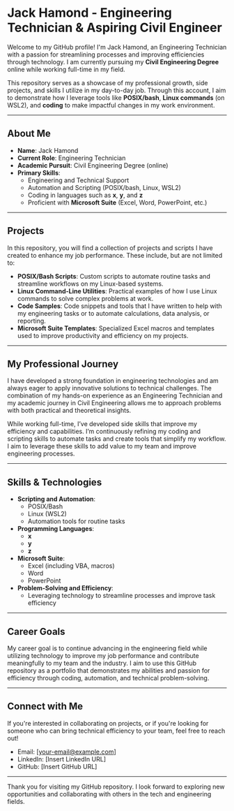 # Jack Hamond - Engineering Technician & Aspiring Civil Engineer

Welcome to my GitHub profile! I'm Jack Hamond, an Engineering Technician with a passion for streamlining processes and improving efficiencies through technology. I am currently pursuing my **Civil Engineering Degree** online while working full-time in my field.

This repository serves as a showcase of my professional growth, side projects, and skills I utilize in my day-to-day job. Through this account, I aim to demonstrate how I leverage tools like **POSIX/bash**, **Linux commands** (on WSL2), and **coding** to make impactful changes in my work environment.

---

## About Me

- **Name**: Jack Hamond
- **Current Role**: Engineering Technician
- **Academic Pursuit**: Civil Engineering Degree (online)
- **Primary Skills**:
  - Engineering and Technical Support
  - Automation and Scripting (POSIX/bash, Linux, WSL2)
  - Coding in languages such as **x**, **y**, and **z**
  - Proficient with **Microsoft Suite** (Excel, Word, PowerPoint, etc.)
  
---

## Projects

In this repository, you will find a collection of projects and scripts I have created to enhance my job performance. These include, but are not limited to:

- **POSIX/Bash Scripts**: Custom scripts to automate routine tasks and streamline workflows on my Linux-based systems.
- **Linux Command-Line Utilities**: Practical examples of how I use Linux commands to solve complex problems at work.
- **Code Samples**: Code snippets and tools that I have written to help with my engineering tasks or to automate calculations, data analysis, or reporting.
- **Microsoft Suite Templates**: Specialized Excel macros and templates used to improve productivity and efficiency on my projects.

---

## My Professional Journey

I have developed a strong foundation in engineering technologies and am always eager to apply innovative solutions to technical challenges. The combination of my hands-on experience as an Engineering Technician and my academic journey in Civil Engineering allows me to approach problems with both practical and theoretical insights.

While working full-time, I’ve developed side skills that improve my efficiency and capabilities. I’m continuously refining my coding and scripting skills to automate tasks and create tools that simplify my workflow. I aim to leverage these skills to add value to my team and improve engineering processes.

---

## Skills & Technologies

- **Scripting and Automation**:
  - POSIX/Bash
  - Linux (WSL2)
  - Automation tools for routine tasks
- **Programming Languages**:  
  - **x**  
  - **y**  
  - **z**
- **Microsoft Suite**:
  - Excel (including VBA, macros)
  - Word
  - PowerPoint
- **Problem-Solving and Efficiency**:
  - Leveraging technology to streamline processes and improve task efficiency
  
---

## Career Goals

My career goal is to continue advancing in the engineering field while utilizing technology to improve my job performance and contribute meaningfully to my team and the industry. I aim to use this GitHub repository as a portfolio that demonstrates my abilities and passion for efficiency through coding, automation, and technical problem-solving.

---

## Connect with Me

If you're interested in collaborating on projects, or if you're looking for someone who can bring technical efficiency to your team, feel free to reach out!

- Email: [your-email@example.com]
- LinkedIn: [Insert LinkedIn URL]
- GitHub: [Insert GitHub URL]

---

Thank you for visiting my GitHub repository. I look forward to exploring new opportunities and collaborating with others in the tech and engineering fields.
